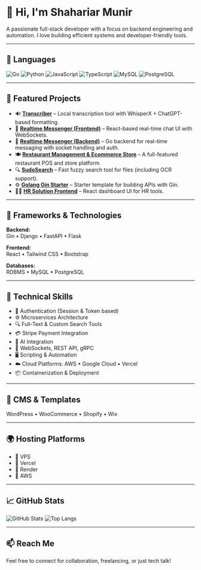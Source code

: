 # 👋 Hi, I'm Shahariar Munir

A passionate full-stack developer with a focus on backend engineering and automation. I love building efficient systems and developer-friendly tools.

---

## 🧠 Languages

![Go](https://img.shields.io/badge/-Go-00ADD8?style=flat&logo=go&logoColor=white)
![Python](https://img.shields.io/badge/-Python-3776AB?style=flat&logo=python&logoColor=white)
![JavaScript](https://img.shields.io/badge/-JavaScript-F7DF1E?style=flat&logo=javascript&logoColor=black)
![TypeScript](https://img.shields.io/badge/-TypeScript-3178C6?style=flat&logo=typescript&logoColor=white)
![MySQL](https://img.shields.io/badge/-MySQL-4479A1?style=flat&logo=mysql&logoColor=white)
![PostgreSQL](https://img.shields.io/badge/-PostgreSQL-4169E1?style=flat&logo=postgresql&logoColor=white)

---

## 📂 Featured Projects

- 🔊 [**Transcriber**](https://github.com/skssmd/transcriber) – Local transcription tool with WhisperX + ChatGPT-based formatting.
- 💬 [**Realtime Messenger (Frontend)**](https://github.com/skssmd/Realtime-Messenger) – React-based real-time chat UI with WebSockets.
- 💬 [**Realtime Messenger (Backend)**](https://github.com/skssmd/Realtime-Messanger-Backend) – Go backend for real-time messaging with socket handling and auth.
- 🍽️ [**Restaurant Management & Ecommerce Store**](https://github.com/skssmd/Restaurant-Management-and-Ecommerce-Store) – A full-featured restaurant POS and store platform.
- 🔍 [**SudoSearch**](https://github.com/skssmd/sudosearch) – Fast fuzzy search tool for files (including OCR support).
- ⚙️ [**Golang Gin Starter**](https://github.com/skssmd/golang-gin_starter) – Starter template for building APIs with Gin.
- 🧑‍💼 [**HR Solution Frontend**](https://github.com/skssmd/Hr-Solution-App-Frontend-) – React dashboard UI for HR tools.

---

## 🚀 Frameworks & Technologies

**Backend:**  
Gin • Django • FastAPI • Flask

**Frontend:**  
React • Tailwind CSS • Bootstrap

**Databases:**  
RDBMS • MySQL • PostgreSQL

---

## 🧩 Technical Skills

- 🔐 Authentication (Session & Token based)
- ⚙️ Microservices Architecture
- 🔍 Full-Text & Custom Search Tools
- 💳 Stripe Payment Integration
- 🤖 AI Integration
- 🔌 WebSockets, REST API, gRPC
- 🖥️ Scripting & Automation
- ☁️ Cloud Platforms: AWS • Google Cloud • Vercel
- 📦 Containerization & Deployment

---

## 🛒 CMS & Templates

WordPress • WooCommerce • Shopify • Wix

---

## 🌍 Hosting Platforms

- 🔹 VPS
- 🔹 Vercel
- 🔹 Render
- 🔹 AWS

---

## 📈 GitHub Stats

![GitHub Stats](https://github-readme-stats.vercel.app/api?username=skssmd&show_icons=true&theme=tokyonight)
![Top Langs](https://github-readme-stats.vercel.app/api/top-langs/?username=skssmd&layout=compact&theme=tokyonight)

---

## 📫 Reach Me

Feel free to connect for collaboration, freelancing, or just tech talk!
